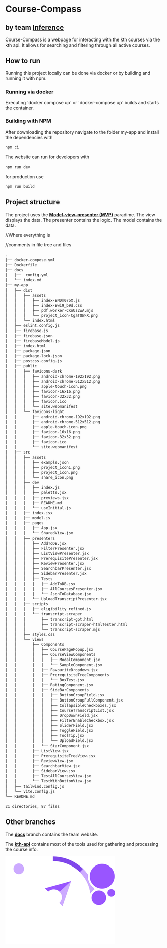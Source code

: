 # Course-Compass 
## by team [Inference](https://inferencekth.github.io/Course-Compass/)
Course-Compass is a webpage for interacting with the kth courses via the kth api. It allows for searching and filtering through all active courses.

## How to run

Running this project locally can be done via docker or by building and running it with npm. 

### Running via docker

Executing ´docker compose up´ or ´docker-compose up´ builds and starts the container. 


### Building with NPM
After downloading the repository navigate to the folder my-app and install the dependencies with 

```bash
npm ci
```
The website can run for developers with
```bash
npm run dev
```

for production use
```bash
npm run build
```

## Project structure
The project uses the **[Model–view–presenter (MVP)](https://en.wikipedia.org/wiki/Model%E2%80%93view%E2%80%93presenter)** paradime. The view displays the data. The presenter contains the logic. The model contains the data. 

//Where everything is 

//comments in file tree and files


```
.
├── docker-compose.yml
├── Dockerfile
├── docs
│   ├── _config.yml
│   └── index.md
├── my-app
│   ├── dist
│   │   ├── assets
│   │   │   ├── index-BNDm07oX.js
│   │   │   ├── index-Bwi9_b9d.css
│   │   │   ├── pdf.worker-CKnUz2wA.mjs
│   │   │   └── project_icon-CgaTQWFX.png
│   │   └── index.html
│   ├── eslint.config.js
│   ├── firebase.js
│   ├── firebase.json
│   ├── firebaseModel.js
│   ├── index.html
│   ├── package.json
│   ├── package-lock.json
│   ├── postcss.config.js
│   ├── public
│   │   ├── favicons-dark
│   │   │   ├── android-chrome-192x192.png
│   │   │   ├── android-chrome-512x512.png
│   │   │   ├── apple-touch-icon.png
│   │   │   ├── favicon-16x16.png
│   │   │   ├── favicon-32x32.png
│   │   │   ├── favicon.ico
│   │   │   └── site.webmanifest
│   │   └── favicons-light
│   │       ├── android-chrome-192x192.png
│   │       ├── android-chrome-512x512.png
│   │       ├── apple-touch-icon.png
│   │       ├── favicon-16x16.png
│   │       ├── favicon-32x32.png
│   │       ├── favicon.ico
│   │       └── site.webmanifest
│   ├── src
│   │   ├── assets
│   │   │   ├── example.json
│   │   │   ├── project_icon1.png
│   │   │   ├── project_icon.png
│   │   │   └── share_icon.png
│   │   ├── dev
│   │   │   ├── index.js
│   │   │   ├── palette.jsx
│   │   │   ├── previews.jsx
│   │   │   ├── README.md
│   │   │   └── useInitial.js
│   │   ├── index.jsx
│   │   ├── model.js
│   │   ├── pages
│   │   │   ├── App.jsx
│   │   │   └── SharedView.jsx
│   │   ├── presenters
│   │   │   ├── AddToDB.jsx
│   │   │   ├── FilterPresenter.jsx
│   │   │   ├── ListViewPresenter.jsx
│   │   │   ├── PrerequisitePresenter.jsx
│   │   │   ├── ReviewPresenter.jsx
│   │   │   ├── SearchbarPresenter.jsx
│   │   │   ├── SidebarPresenter.jsx
│   │   │   ├── Tests
│   │   │   │   ├── AddToDB.jsx
│   │   │   │   ├── AllCoursesPresenter.jsx
│   │   │   │   └── JsonToDatabase.jsx
│   │   │   └── UploadTranscriptPresenter.jsx
│   │   ├── scripts
│   │   │   ├── eligibility_refined.js
│   │   │   └── transcript-scraper
│   │   │       ├── transcript-gpt.html
│   │   │       ├── transcript-scraper-htmlTester.html
│   │   │       └── transcript-scraper.mjs
│   │   ├── styles.css
│   │   └── views
│   │       ├── Components
│   │       │   ├── CoursePagePopup.jsx
│   │       │   ├── CourseViewComponents
│   │       │   │   ├── ModalComponent.jsx
│   │       │   │   └── SampleComponent.jsx
│   │       │   ├── FavouriteDropdown.jsx
│   │       │   ├── PrerequisiteTreeComponents
│   │       │   │   └── BoxTest.jsx
│   │       │   ├── RatingComponent.jsx
│   │       │   ├── SideBarComponents
│   │       │   │   ├── ButtonGroupField.jsx
│   │       │   │   ├── ButtonGroupFullComponent.jsx
│   │       │   │   ├── CollapsibleCheckboxes.jsx
│   │       │   │   ├── CourseTranscriptList.jsx
│   │       │   │   ├── DropDownField.jsx
│   │       │   │   ├── FilterEnableCheckbox.jsx
│   │       │   │   ├── SliderField.jsx
│   │       │   │   ├── ToggleField.jsx
│   │       │   │   ├── ToolTip.jsx
│   │       │   │   └── UploadField.jsx
│   │       │   └── StarComponent.jsx
│   │       ├── ListView.jsx
│   │       ├── PrerequisiteTreeView.jsx
│   │       ├── ReviewView.jsx
│   │       ├── SearchbarView.jsx
│   │       ├── SidebarView.jsx
│   │       ├── TestAllCoursesView.jsx
│   │       └── TestWithButtonView.jsx
│   ├── tailwind.config.js
│   └── vite.config.js
└── README.md

21 directories, 87 files
```


## Other branches

The **[docs](https://github.com/InferenceKTH/Course-Compass/tree/kth-api)** branch contains the team website.

The **[kth-api](https://github.com/InferenceKTH/Course-Compass/tree/kth-api)** contains most of the tools used for gathering and processing the course info.

![team Inference logo](/my-app/src/assets/project_icon.png)
